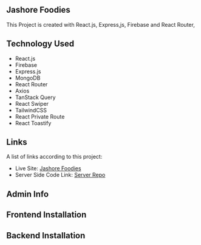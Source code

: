## Jashore Foodies
This Project is created with React.js, Express,js, Firebase and React Router, 
## Technology Used
* React.js
* Firebase
* Express.js
* MongoDB
* React Router
* Axios
* TanStack Query
* React Swiper
* TailwindCSS
* React Private Route
* React Toastify

## Links
A list of links according to this project:
* Live Site: [Jashore Foodies]() 
* Server Side Code Link: [Server Repo]()
## Admin Info

## Frontend Installation

## Backend Installation